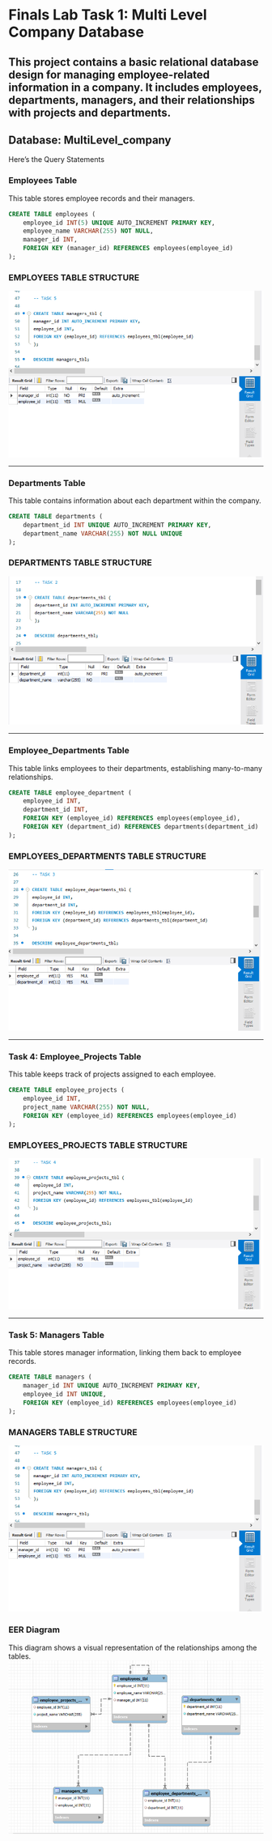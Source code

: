# Finals Lab Task 1: Multi Level Company Database 
This project contains a basic relational database design for managing employee-related information in a company.
It includes employees, departments, managers, and their relationships with projects and departments.
---

## Database: MultiLevel_company

Here’s the Query Statements


### Employees Table

This table stores employee records and their managers.
```sql
CREATE TABLE employees (
    employee_id INT(5) UNIQUE AUTO_INCREMENT PRIMARY KEY,
    employee_name VARCHAR(255) NOT NULL,
    manager_id INT,
    FOREIGN KEY (manager_id) REFERENCES employees(employee_id)
);
```
### EMPLOYEES TABLE STRUCTURE

![sample Output](Images/55.png)

---

### Departments Table

This table contains information about each department within the company.
```sql
CREATE TABLE departments (
    department_id INT UNIQUE AUTO_INCREMENT PRIMARY KEY,
    department_name VARCHAR(255) NOT NULL UNIQUE
);
```
### DEPARTMENTS TABLE STRUCTURE
![sample Output](Images/52.png)

---

### Employee_Departments Table

This table links employees to their departments, establishing many-to-many relationships.
```sql
CREATE TABLE employee_department (
    employee_id INT,
    department_id INT,
    FOREIGN KEY (employee_id) REFERENCES employees(employee_id),
    FOREIGN KEY (department_id) REFERENCES departments(department_id)
);
```
### EMPLOYEES_DEPARTMENTS TABLE STRUCTURE
![sample Output](Images/53.png)

---

### Task 4: Employee_Projects Table
This table keeps track of projects assigned to each employee.
```sql
CREATE TABLE employee_projects (
    employee_id INT,
    project_name VARCHAR(255) NOT NULL,
    FOREIGN KEY (employee_id) REFERENCES employees(employee_id)
);
```
### EMPLOYEES_PROJECTS TABLE STRUCTURE
![sample Output](Images/54.png)

---

### Task 5: Managers Table
This table stores manager information, linking them back to employee records.
```sql
CREATE TABLE managers (
    manager_id INT UNIQUE AUTO_INCREMENT PRIMARY KEY,
    employee_id INT UNIQUE,
    FOREIGN KEY (employee_id) REFERENCES employees(employee_id)
);
```
### MANAGERS TABLE STRUCTURE
![sample Output](Images/55.png)

### EER Diagram
This diagram shows a visual representation of the relationships among the tables.
![sample Output](Images/57.png)

